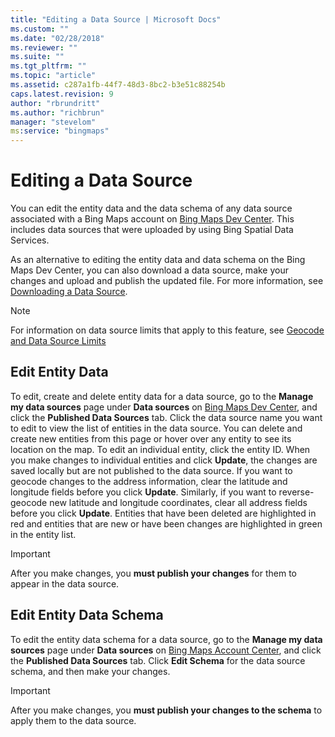 ```yaml
---
title: "Editing a Data Source | Microsoft Docs"
ms.custom: ""
ms.date: "02/28/2018"
ms.reviewer: ""
ms.suite: ""
ms.tgt_pltfrm: ""
ms.topic: "article"
ms.assetid: c287a1fb-44f7-48d3-8bc2-b3e51c88254b
caps.latest.revision: 9
author: "rbrundritt"
ms.author: "richbrun"
manager: "stevelom"
ms:service: "bingmaps"
---
```

# Editing a Data Source
You can edit the entity data and the data schema of any data source associated with a Bing Maps account on [Bing Maps Dev Center](https://www.bingmapsportal.com/). This includes data sources that were uploaded by using Bing Spatial Data Services.  
  
 As an alternative to editing the entity data and data schema on the Bing Maps Dev Center, you can also download a data source, make your changes and upload and publish the updated file. For more information, see [Downloading a Data Source](../getting-started/downloading-a-data-source.md).  
  
> [!NOTE]
> For information on data source limits that apply to this feature, see [Geocode and Data Source Limits](../spatial-data-services/geocode-and-data-source-limits.md)  
  
<a name="BKMKEditGeocode"></a>   
## Edit Entity Data  
 To edit, create and delete entity data for a data source, go to the **Manage my data sources** page under **Data sources** on [Bing Maps Dev Center](https://www.bingmapsportal.com/), and click the **Published Data Sources** tab. Click the data source name you want to edit to view the list of entities in the data source. You can delete and create new entities from this page or hover over any entity to see its location on the map. To edit an individual entity, click the entity ID. When you make changes to individual entities and click **Update**, the changes are saved locally but are not published to the data source. If you want to geocode changes to the address information, clear the latitude and longitude fields before you click **Update**. Similarly, if you want to reverse-geocode new latitude and longitude coordinates, clear all address fields before you click **Update**. Entities that have been deleted are highlighted in red and entities that are new or have been changes are highlighted in green in the entity list.  
  
> [!IMPORTANT]
> After you make changes, you **must publish your changes** for them to appear in the data source.  
  
## Edit Entity Data Schema  
 To edit the entity data schema for a data source, go to the **Manage my data sources** page under **Data sources** on [Bing Maps Account Center](http://www.bingmapsportal.com), and click the **Published Data Sources** tab. Click **Edit Schema** for the data source schema, and then make your changes.  
  
> [!IMPORTANT]
> After you make changes, you **must publish your changes to the schema** to apply them to the data source.